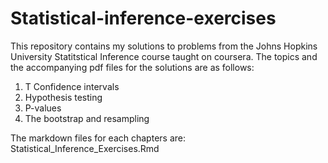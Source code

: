 Statistical-inference-exercises
===============================

This repository contains my solutions to problems from the Johns Hopkins University Statitstical Inference course taught on coursera.
The topics and the accompanying pdf files for the solutions are as follows:  
1. T Confidence intervals    
2. Hypothesis testing  
3. P-values  
4. The bootstrap and resampling    

The markdown files for each chapters are: Statistical_Inference_Exercises.Rmd
